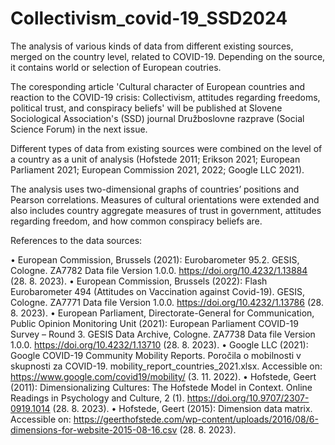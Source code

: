 ﻿# Collectivism_covid-19_SSD2024
The analysis of various kinds of data from different existing sources, merged on the country level, related to COVID-19. Depending on the source, it contains world or selection of European coutries. 

The coresponding article 'Cultural character of European countries and reaction to the COVID-19 crisis: Collectivism, attitudes regarding freedoms, political trust, and conspiracy beliefs' will be published at Slovene Sociological Association's (SSD) journal Družboslovne razprave (Social Science Forum) in the next issue. 

Different types of data from existing sources were combined on the level of a country as a unit of analysis (Hofstede 2011; Erikson 2021; European Parliament 2021; European Commission 2021, 2022; Google LLC 2021). 

The analysis uses two-dimensional graphs of countries’ positions and Pearson correlations. Measures of cultural orientations were extended and also includes country aggregate measures of trust in government, attitudes regarding freedom, and how common conspiracy beliefs are. 

References to the data sources:

•	European Commission, Brussels (2021): Eurobarometer 95.2. GESIS, Cologne. ZA7782 Data file Version 1.0.0. https://doi.org/10.4232/1.13884 (28. 8. 2023).
•	European Commission, Brussels (2022): Flash Eurobarometer 494 (Attitudes on Vaccination against Covid-19). GESIS, Cologne. ZA7771 Data file Version 1.0.0. https://doi.org/10.4232/1.13786 (28. 8. 2023).
•	European Parliament, Directorate-General for Communication, Public Opinion Monitoring Unit (2021): European Parliament COVID-19 Survey – Round 3. GESIS Data Archive, Cologne. ZA7738 Data file Version 1.0.0. https://doi.org/10.4232/1.13710 (28. 8. 2023). 
•	Google LLC (2021): Google COVID-19 Community Mobility Reports. Poročila o mobilnosti v skupnosti za COVID-19. mobility_report_countries_2021.xlsx. Accessible on: https://www.google.com/covid19/mobility/ (3. 11. 2022).
•	Hofstede, Geert (2011): Dimensionalizing Cultures: The Hofstede Model in Context. Online Readings in Psychology and Culture, 2 (1). https://doi.org/10.9707/2307-0919.1014 (28. 8. 2023).
•	Hofstede, Geert (2015): Dimension data matrix. Accessible on: https://geerthofstede.com/wp-content/uploads/2016/08/6-dimensions-for-website-2015-08-16.csv (28. 8. 2023).

